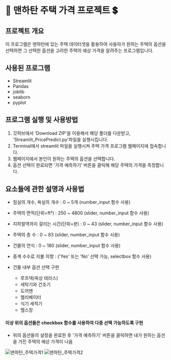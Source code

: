 # :house_with_garden: 맨하탄 주택 가격 프로젝트 :heavy_dollar_sign:
## 프로젝트 개요
이 프로그램은 맨하탄에 있는 주택 데이터셋을 활용하여 사용자가 원하는 주택의 옵션을 선택하면 그 선택한 옵션을 고려한 주택의 예상 가격을 알려주는 프로그램입니다.

## 사용된 프로그램
* Streamlit
* Pandas
* joblib
* seaborn
* pyplot
## 프로그램 실행 및 사용방법
1. 깃허브에서 'Download ZIP'을 이용해서 해당 폴더를 다운받고, 'Streamlit_PricePredict.py'파일을 실행시킵니다.
2. Terminal에서 streamlit 파일을 실행시켜 주택 가격 프로그램 웹페이지에 접속합니다.
3. 웹페이지에서 본인이 원하는 주택의 옵션을 선택합니다.
4. 옵션 선택이 완료되면 '가격 예측하기' 버튼을 클릭해 해당 주택의 가격을 측정합니다.

## 요소들에 관한 설명과 사용법
* 침실의 개수, 욕실의 개수 : 0 ~ 5개 (number_input 함수 사용)
* 주택의 면적(단위=ft²) : 250 ~ 4800 (slider, number_input 함수 사용)
* 지하철역까지 걸리는 시간(단위=분) : 0 ~ 43 (slider, number_input 함수 사용)
* 주택의 층 수 : 0 ~ 83 (slider, number_input 함수 사용)
* 건물의 연식 : 0 ~ 180 (slider, number_input 함수 사용)
* 중계 수수료 지불 의향 : ('Yes' 또는 'No' 선택 가능, selectbox 함수 사용)
* 건물 내부 옵션 선택 구현

  - 루프덱(옥상 테라스)
  - 세탁기와 건조기
  - 도어맨
  - 엘리베이터
  - 식기 세척기
  - 헬스장
#### 이상 위의 옵션들은 checkbox 함수를 사용하여 다중 선택 가능하도록 구현
* 위의 옵션들의 설정을 완료한 후 '가격 예측하기' 버튼을 클릭하면 내가 원하는 옵션을 가진 주택의 예상 가격이 나옴

![맨하탄_주택가격1](https://github.com/user-attachments/assets/5cf82998-43e8-4708-9fd6-0b0b39a91a29) ![맨하탄_주택가격2](https://github.com/user-attachments/assets/320d2b05-aae0-4a55-a4ef-a03329e8ecd5)
